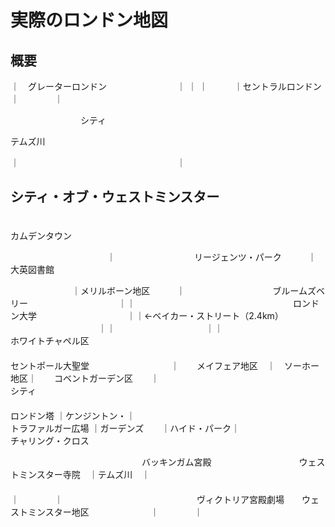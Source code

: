 実際のロンドン地図
===

## 概要

｜　グレーターロンドン　　　　　　　　｜
｜
｜　　　｜セントラルロンドン｜　　　　｜

　　　　　　　　シティ

テムズ川

｜　　　　　　　　　　　　　　　　　　｜


## シティ・オブ・ウェストミンスター

　　　　　　　　　　　　　　　　　　　　　　　　　　　　　　　　　　　　　　　　　　　　　　カムデンタウン

　　　　　　　　　　　｜　　　　　　　　　リージェンツ・パーク　　　｜　　　　　　　大英図書館

　　　　　　　｜メリルボーン地区　　　｜　　　　　　　　　　ブルームズベリー
　　　　　　　　　　｜｜　　　　　　　　　　　　　　　　　　ロンドン大学
　　　　　　　　　　｜｜←ベイカー・ストリート（2.4km）
　　　　　　　　　　｜｜
　　　　　　　　　　｜｜　　　　　　　　　　　　　　　　　　　　　　　　　　　　　　　　　　　　　　　　　　　　　　　　　　　　　　　　　　　　ホワイトチャペル区
　　　　　　　　　　　　　　　　　　　　　　　　　　　　　　　　　　　　　　　　　　　　　　　　　　　　セントポール大聖堂
　　　　　　　　　｜　　メイフェア地区　｜　ソーホー地区｜　　コベントガーデン区　　｜　　　　　　　　　　　　　　　　　　　　　　　シティ
　　　　　　　　　　　　　　　　　　　　　　　　　　　　　　　　　　　　　　　　　　　　　　　　　　　　　　　　　　　　　　　　　　ロンドン塔
｜ケンジントン・｜　　　　　　　　　　　　　　　　　　　　　　　　　トラファルガー広場
｜ガーデンズ　　｜ハイド・パーク｜　　　　　　　　　　　　　　　　　　　　チャリング・クロス


　　　　　　　　　　　　　　　バッキンガム宮殿　　　　　　　　　　ウェストミンスター寺院　｜テムズ川　｜
　　　　　　　　　　　　　　　　　　　　　　　　　　　　　　　　　　　　　　　　　　　　　｜　　　　｜
　　　　　　　　　　　　　　　ヴィクトリア宮殿劇場　　ウェストミンスター地区　　　　　　　｜　　　　｜
